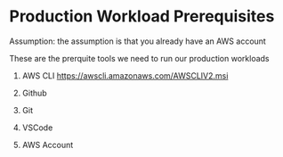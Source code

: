 # Production Workload Prerequisites

Assumption: the assumption is that you already have an AWS account 

These are the prerquite tools we need to run our production workloads

1. AWS CLI
   https://awscli.amazonaws.com/AWSCLIV2.msi

2. Github


3. Git


4. VSCode


5. AWS Account 



